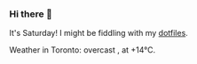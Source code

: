 ### Hi there :wave:

It's Saturday! I might be fiddling with my [dotfiles](https://github.com/bewuethr/dotfiles).

Weather in Toronto: overcast , at +14°C.
